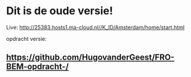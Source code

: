 # Dit is de oude versie! 

Live: http://25383.hosts1.ma-cloud.nl//K_ID/Amsterdam/home/start.html


opdracht versie: 
##  https://github.com/HugovanderGeest/FRO-BEM-opdracht-/
